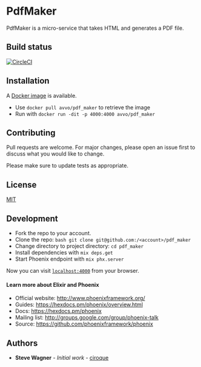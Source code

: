 # PdfMaker

PdfMaker is a micro-service that takes HTML and generates a PDF file.

## Build status

[![CircleCI](https://circleci.com/gh/avvo/pdf_maker.svg?style=svg)](https://circleci.com/gh/avvo/pdf_maker)


## Installation

A [Docker image](https://cloud.docker.com/u/avvo/repository/docker/avvo/pdf_maker) is available. 

 * Use `docker pull avvo/pdf_maker` to retrieve the image
 * Run with `docker run -dit -p 4000:4000 avvo/pdf_maker`

## Contributing

Pull requests are welcome. For major changes, please open an issue first to discuss what you would like to change.

Please make sure to update tests as appropriate.

## License

[MIT](https://choosealicense.com/licenses/mit/)

## Development 

 * Fork the repo to your account.
 * Clone the repo: `bash git clone git@github.com:/<account>/pdf_maker`
 * Change directory to project directory: `cd pdf_maker`
 * Install dependencies with `mix deps.get`
 * Start Phoenix endpoint with `mix phx.server`

Now you can visit [`localhost:4000`](http://localhost:4000) from your browser.


#### Learn more about Elixir and Phoenix

  * Official website: http://www.phoenixframework.org/
  * Guides: https://hexdocs.pm/phoenix/overview.html
  * Docs: https://hexdocs.pm/phoenix
  * Mailing list: http://groups.google.com/group/phoenix-talk
  * Source: https://github.com/phoenixframework/phoenix

## Authors

* **Steve Wagner** - _Initial work_ - [ciroque](https://github.com/ciroque)
